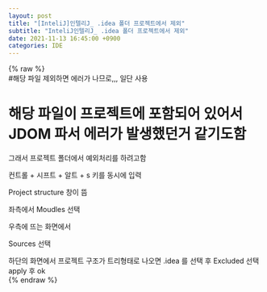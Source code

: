 ```yaml
---  
layout: post  
title: "[InteliJ]인텔리J_ .idea 폴더 프로젝트에서 제외"  
subtitle: "InteliJ인텔리J_ .idea 폴더 프로젝트에서 제외"  
date: 2021-11-13 16:45:00 +0900  
categories: IDE  
---  
```

{% raw %}  
#해당 파일 제외하면 에러가 나므로,,, 일단 사용  
  
  
  
# 해당 파일이 프로젝트에 포함되어 있어서 JDOM 파서 에러가 발생했던거 같기도함  
   그래서 프로젝트 폴더에서 예외처리를 하려고함  
  
  
컨트롤 + 시프트 + 알트  + s 키를 동시에 입력  
  
Project structure 창이 뜸  
  
좌측에서 Moudles 선택  
  
우측에 뜨는 화면에서  
  
Sources 선택  
  
하단의 화면에서 프로젝트 구조가 트리형태로 나오면 .idea 를 선택 후 Excluded 선택  
apply 후 ok  
{% endraw %}